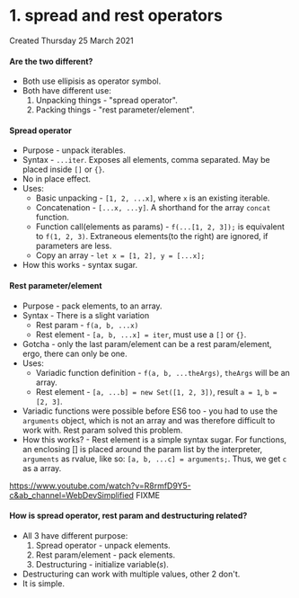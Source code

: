 # 1. spread and rest operators

Created Thursday 25 March 2021

#### Are the two different?

- Both use ellipisis as operator symbol.
- Both have different use:
  1.  Unpacking things - "spread operator".
  2.  Packing things - "rest parameter/element".

#### Spread operator

- Purpose - unpack iterables.
- Syntax - `...iter`. Exposes all elements, comma separated. May be placed inside `[]` or `{}`.
- No in place effect.
- Uses:
  - Basic unpacking - `[1, 2, ...x]`, where `x` is an existing iterable.
  - Concatenation - `[...x, ...y]`. A shorthand for the array `concat` function.
  - Function call(elements as params) - `f(...[1, 2, 3]);` is equivalent to `f(1, 2, 3)`. Extraneous elements(to the right) are ignored, if parameters are less.
  - Copy an array - `let x = [1, 2], y = [...x];`
- How this works - syntax sugar.

#### Rest parameter/element

- Purpose - pack elements, to an array.
- Syntax - There is a slight variation
  - Rest param - `f(a, b, ...x)`
  - Rest element - `[a, b, ...x] = iter`, must use a `[]` or `{}`.
- Gotcha - only the last param/element can be a rest param/element, ergo, there can only be one.
- Uses:
  - Variadic function definition - `f(a, b, ...theArgs)`, `theArgs` will be an array.
  - Rest element - `[a, ...b] = new Set([1, 2, 3])`, result `a = 1`, `b = [2, 3]`.
- Variadic functions were possible before ES6 too - you had to use the `arguments` object, which is not an array and was therefore difficult to work with. Rest param solved this problem.
- How this works? - Rest element is a simple syntax sugar. For functions, an enclosing [] is placed around the param list by the interpreter, `arguments` as rvalue, like so: `[a, b, ...c] = arguments;`. Thus, we get `c` as a array.

<https://www.youtube.com/watch?v=R8rmfD9Y5-c&ab_channel=WebDevSimplified> FIXME

#### How is spread operator, rest param and destructuring related?

- All 3 have different purpose:
  1.  Spread operator - unpack elements.
  2.  Rest param/element - pack elements.
  3.  Destructuring - initialize variable(_s_).
- Destructuring can work with multiple values, other 2 don't.
- It is simple.
